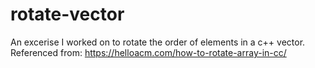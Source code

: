 # rotate-vector
An excerise I worked on to rotate the order of elements in a c++ vector.<br/>
Referenced from: https://helloacm.com/how-to-rotate-array-in-cc/
